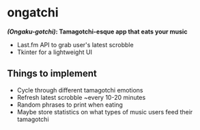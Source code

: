 # ongatchi
***(Ongaku-gotchi)*: Tamagotchi-esque app that eats your music**

* Last.fm API to grab user's latest scrobble
* Tkinter for a lightweight UI

## Things to implement
* Cycle through different tamagotchi emotions
* Refresh latest scrobble ~every 10-20 minutes
* Random phrases to print when eating
* Maybe store statistics on what types of music users feed their tamagotchi
